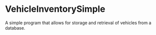 # VehicleInventorySimple
A simple program that allows for storage and retrieval of vehicles from a database. 
